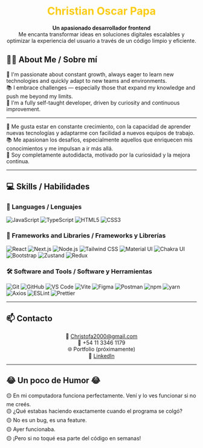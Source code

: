 <!-- Encabezado con estilo -->

<h1 align="center"> <span style="color:#facc15;">Christian Oscar Papa</span></h1>

<p align="center">
  <strong>Un apasionado desarrollador frontend</strong><br/>
  Me encanta transformar ideas en soluciones digitales escalables y optimizar la experiencia del usuario a través de un código limpio y eficiente.
</p>

## 👨‍💻 About Me / Sobre mí

🎯 I'm passionate about constant growth, always eager to learn new technologies and quickly adapt to new teams and environments.  
📚 I embrace challenges — especially those that expand my knowledge and push me beyond my limits.  
🔧 I'm a fully self-taught developer, driven by curiosity and continuous improvement.

---

🎯 Me gusta estar en constante crecimiento, con la capacidad de aprender nuevas tecnologías y adaptarme con facilidad a nuevos equipos de trabajo.  
📚 Me apasionan los desafíos, especialmente aquellos que enriquecen mis conocimientos y me impulsan a ir más allá.  
🔧 Soy completamente autodidacta, motivado por la curiosidad y la mejora continua.

---
## 💻 Skills / Habilidades

### 🧠 Languages / Lenguajes  
![JavaScript](https://img.shields.io/badge/-JavaScript-F7DF1E?logo=javascript&logoColor=000)
![TypeScript](https://img.shields.io/badge/-TypeScript-3178C6?logo=typescript&logoColor=white)
![HTML5](https://img.shields.io/badge/-HTML5-E34F26?logo=html5&logoColor=white)
![CSS3](https://img.shields.io/badge/-CSS3-1572B6?logo=css3&logoColor=white)

### 🧩 Frameworks and Libraries / Frameworks y Librerías  
![React](https://img.shields.io/badge/-React-61DAFB?logo=react&logoColor=000)
![Next.js](https://img.shields.io/badge/-Next.js-000?logo=next.js&logoColor=white)
![Node.js](https://img.shields.io/badge/-Node.js-339933?logo=node.js&logoColor=white)
![Tailwind CSS](https://img.shields.io/badge/-TailwindCSS-06B6D4?logo=tailwindcss&logoColor=white)
![Material UI](https://img.shields.io/badge/-MaterialUI-007FFF?logo=mui&logoColor=white)
![Chakra UI](https://img.shields.io/badge/-ChakraUI-319795?logo=chakraui&logoColor=white)
![Bootstrap](https://img.shields.io/badge/-Bootstrap-7952B3?logo=bootstrap&logoColor=white)
![Zustand](https://img.shields.io/badge/-Zustand-000000?logo=zustand&logoColor=white)
![Redux](https://img.shields.io/badge/-Redux-764ABC?logo=redux&logoColor=white)

### 🛠️ Software and Tools / Software y Herramientas  
![Git](https://img.shields.io/badge/-Git-F05032?logo=git&logoColor=white)
![GitHub](https://img.shields.io/badge/-GitHub-181717?logo=github&logoColor=white)
![VS Code](https://img.shields.io/badge/-VSCode-007ACC?logo=visualstudiocode&logoColor=white)
![Vite](https://img.shields.io/badge/-Vite-646CFF?logo=vite&logoColor=white)
![Figma](https://img.shields.io/badge/-Figma-F24E1E?logo=figma&logoColor=white)
![Postman](https://img.shields.io/badge/-Postman-FF6C37?logo=postman&logoColor=white)
![npm](https://img.shields.io/badge/-npm-CB3837?logo=npm&logoColor=white)
![yarn](https://img.shields.io/badge/-Yarn-2C8EBB?logo=yarn&logoColor=white)
![Axios](https://img.shields.io/badge/-Axios-5A29E4?logo=axios&logoColor=white)
![ESLint](https://img.shields.io/badge/-ESLint-4B32C3?logo=eslint&logoColor=white)
![Prettier](https://img.shields.io/badge/-Prettier-F7B93E?logo=prettier&logoColor=000)

---

## 📫 Contacto

<p align="center">
  📧 <a href="mailto:Christofa2000@gmail.com">Christofa2000@gmail.com</a> <br/>
  📱 +54 11 3346 1179 <br/>
  🌐 Portfolio (próximamente) <br/>
  💼 <a href="https://www.linkedin.com/in/christian-oscar-b8362b36b" target="_blank">LinkedIn</a>
</p>

---
## 😂 Un poco de Humor 😂

🟡 En mi computadora funciona perfectamente. Vení y lo ves funcionar si no me creés.  
🟡 ¿Qué estabas haciendo exactamente cuando el programa se colgó?  
🟡 No es un bug, es una feature.  
🟡 Ayer funcionaba.  
🟡 ¡Pero si no toqué esa parte del código en semanas!



